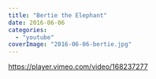 ```yaml
---
title: "Bertie the Elephant"
date: 2016-06-06
categories:
  - "youtube"
coverImage: "2016-06-06-bertie.jpg"
---
```


https://player.vimeo.com/video/168237277
